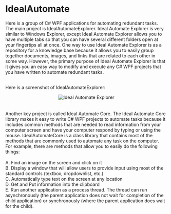 # IdealAutomate
Here is a group of C# WPF applications for automating redundant tasks.
The main project is IdealAutomateExplorer.  Ideal Automate Explorer is very similar to Windows Explorer, except Ideal Automate Explorer allows you to have multiple tabs so that you can have several different folders open at your fingertips all at once. One way to use Ideal Automate Explorer is as a repository for a knowledge base because it allows you to easily group together documents, images, and links that are related to each other in some way. However, the primary purpose of Ideal Automate Explorer is that it gives you an easy way to modify and execute any C# WPF projects that you have written to automate redundant tasks.      <br/><br/>

Here is a screenshot of IdealAutomateExplorer:<br/>
<center>
<img src="http://www.idealautomate.com/images/IdealAutomateExplorer.PNG" border="0" alt="Ideal Automate Explorer" />

</center><br/><br/>
 Another key project is called Ideal Automate Core. The Ideal Automate Core library makes it easy to write C# WPF  projects to automate tasks because it includes common methods that are needed to read information from your computer screen and have your computer respond by typing or using the mouse. IdealAutomateCore is a class library that contains most of the methods that are commonly used to automate any task on the computer. For example, there are methods that allow you to easily do the following things: <br/><br/>
A. Find an image on the screen and click on it <br/>
B. Display a window that will allow users to provide input using most of the standard controls (textbox, dropdownlist, etc.)<br/>
C. Automatically type text on the screen at any location<br/>
D. Get and Put information into the clipboard<br/>
E. Run another application as a process thread. The thread can run asynchronously (the parent application does not wait for completion of the child application) or synchronously (where the parent application does wait for the child). <br/><br/>
